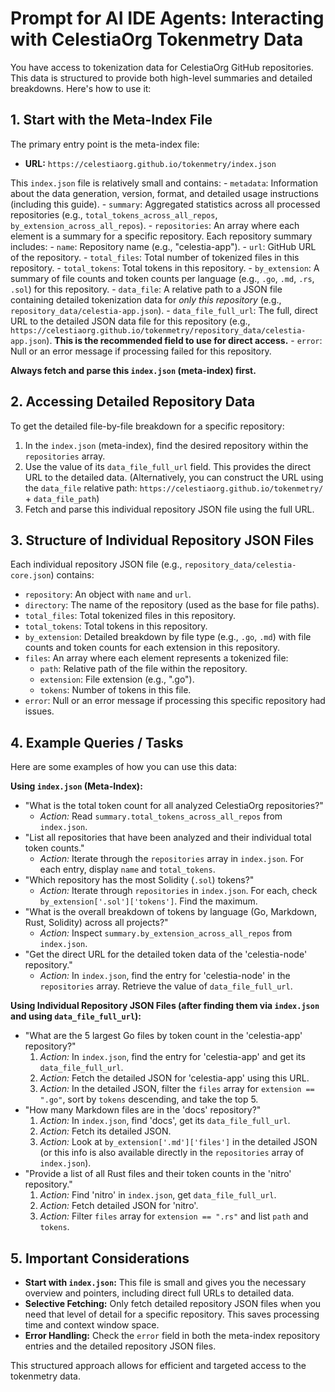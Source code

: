 # Prompt for AI IDE Agents: Interacting with CelestiaOrg Tokenmetry Data

You have access to tokenization data for CelestiaOrg GitHub repositories. This data is structured to provide both high-level summaries and detailed breakdowns. Here's how to use it:

## 1. Start with the Meta-Index File

The primary entry point is the meta-index file:

-   **URL:** `https://celestiaorg.github.io/tokenmetry/index.json`

This `index.json` file is relatively small and contains:
    -   `metadata`: Information about the data generation, version, format, and detailed usage instructions (including this guide).
    -   `summary`: Aggregated statistics across all processed repositories (e.g., `total_tokens_across_all_repos`, `by_extension_across_all_repos`).
    -   `repositories`: An array where each element is a summary for a specific repository. Each repository summary includes:
        -   `name`: Repository name (e.g., "celestia-app").
        -   `url`: GitHub URL of the repository.
        -   `total_files`: Total number of tokenized files in this repository.
        -   `total_tokens`: Total tokens in this repository.
        -   `by_extension`: A summary of file counts and token counts per language (e.g., `.go`, `.md`, `.rs`, `.sol`) for this repository.
        -   `data_file`: A relative path to a JSON file containing detailed tokenization data for *only this repository* (e.g., `repository_data/celestia-app.json`).
        -   `data_file_full_url`: The full, direct URL to the detailed JSON data file for this repository (e.g., `https://celestiaorg.github.io/tokenmetry/repository_data/celestia-app.json`). **This is the recommended field to use for direct access.**
        -   `error`: Null or an error message if processing failed for this repository.

**Always fetch and parse this `index.json` (meta-index) first.**

## 2. Accessing Detailed Repository Data

To get the detailed file-by-file breakdown for a specific repository:

1.  In the `index.json` (meta-index), find the desired repository within the `repositories` array.
2.  Use the value of its `data_file_full_url` field. This provides the direct URL to the detailed data.
    (Alternatively, you can construct the URL using the `data_file` relative path: `https://celestiaorg.github.io/tokenmetry/` + `data_file_path`)
3.  Fetch and parse this individual repository JSON file using the full URL.

## 3. Structure of Individual Repository JSON Files

Each individual repository JSON file (e.g., `repository_data/celestia-core.json`) contains:

-   `repository`: An object with `name` and `url`.
-   `directory`: The name of the repository (used as the base for file paths).
-   `total_files`: Total tokenized files in this repository.
-   `total_tokens`: Total tokens in this repository.
-   `by_extension`: Detailed breakdown by file type (e.g., `.go`, `.md`) with file counts and token counts for each extension in this repository.
-   `files`: An array where each element represents a tokenized file:
    -   `path`: Relative path of the file within the repository.
    -   `extension`: File extension (e.g., ".go").
    -   `tokens`: Number of tokens in this file.
-   `error`: Null or an error message if processing this specific repository had issues.

## 4. Example Queries / Tasks

Here are some examples of how you can use this data:

**Using `index.json` (Meta-Index):**

*   "What is the total token count for all analyzed CelestiaOrg repositories?"
    *   *Action:* Read `summary.total_tokens_across_all_repos` from `index.json`.
*   "List all repositories that have been analyzed and their individual total token counts."
    *   *Action:* Iterate through the `repositories` array in `index.json`. For each entry, display `name` and `total_tokens`.
*   "Which repository has the most Solidity (`.sol`) tokens?"
    *   *Action:* Iterate through `repositories` in `index.json`. For each, check `by_extension['.sol']['tokens']`. Find the maximum.
*   "What is the overall breakdown of tokens by language (Go, Markdown, Rust, Solidity) across all projects?"
    *   *Action:* Inspect `summary.by_extension_across_all_repos` from `index.json`.
*   "Get the direct URL for the detailed token data of the 'celestia-node' repository."
    *   *Action:* In `index.json`, find the entry for 'celestia-node' in the `repositories` array. Retrieve the value of `data_file_full_url`.

**Using Individual Repository JSON Files (after finding them via `index.json` and using `data_file_full_url`):**

*   "What are the 5 largest Go files by token count in the 'celestia-app' repository?"
    1.  *Action:* In `index.json`, find the entry for 'celestia-app' and get its `data_file_full_url`.
    2.  *Action:* Fetch the detailed JSON for 'celestia-app' using this URL.
    3.  *Action:* In the detailed JSON, filter the `files` array for `extension == ".go"`, sort by `tokens` descending, and take the top 5.
*   "How many Markdown files are in the 'docs' repository?"
    1.  *Action:* In `index.json`, find 'docs', get its `data_file_full_url`.
    2.  *Action:* Fetch its detailed JSON.
    3.  *Action:* Look at `by_extension['.md']['files']` in the detailed JSON (or this info is also available directly in the `repositories` array of `index.json`).
*   "Provide a list of all Rust files and their token counts in the 'nitro' repository."
    1.  *Action:* Find 'nitro' in `index.json`, get `data_file_full_url`.
    2.  *Action:* Fetch detailed JSON for 'nitro'.
    3.  *Action:* Filter `files` array for `extension == ".rs"` and list `path` and `tokens`.

## 5. Important Considerations

*   **Start with `index.json`:** This file is small and gives you the necessary overview and pointers, including direct full URLs to detailed data.
*   **Selective Fetching:** Only fetch detailed repository JSON files when you need that level of detail for a specific repository. This saves processing time and context window space.
*   **Error Handling:** Check the `error` field in both the meta-index repository entries and the detailed repository JSON files.

This structured approach allows for efficient and targeted access to the tokenmetry data.
